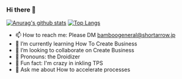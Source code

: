 ### Hi there 👋

<!--
**ShortArrow/ShortArrow** is a ✨ _special_ ✨ repository because its `README.md` (this file) appears on your GitHub profile.

Here are some ideas to get you started:

- 🔭 I’m currently working on ...
- 🌱 I’m currently learning ...
- 👯 I’m looking to collaborate on ...
- 🤔 I’m looking for help with ...
- 💬 Ask me about ...
- 📫 How to reach me: ...
- 😄 Pronouns: ...
- ⚡ Fun fact: ...
-->
[![Anurag's github stats](https://github-readme-stats.vercel.app/api?username=ShortArrow&count_private=true&show_icons=true)](https://github.com/ShortArrow/github-readme-stats)
[![Top Langs](https://github-readme-stats.vercel.app/api/top-langs/?username=ShortArrow&layout=compact&hide=Jupyter+Notebook)](https://github.com/ShortArrow/github-readme-stats)

- 📫 How to reach me: Please DM bamboogeneral@shortarrow.jp
- 🌱 I’m currently learning How To Create Business
- 👯 I’m looking to collaborate on Create Business
- 🤖 Pronouns: the Droidizer
- 🦑 Fun fact: I'm crazy in inkling TPS
- 💬 Ask me about How to accelerate processes
